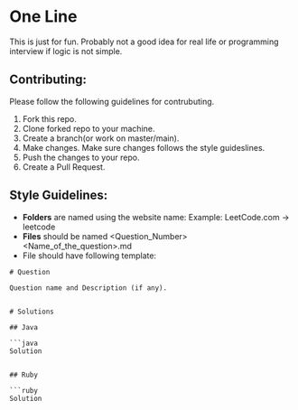 # One Line

This is just for fun. Probably not a good idea for real life or programming interview if logic is not simple.


## Contributing:
Please follow the following guidelines for contrubuting.

1. Fork this repo.
2. Clone forked repo to your machine.
3. Create a branch(or work on master/main).
4. Make changes. Make sure changes follows the style guideslines.
5. Push the changes to your repo.
6. Create a Pull Request.


## Style Guidelines:
- **Folders** are named using the website name: 
  Example: LeetCode.com -> leetcode
- **Files** should be named <Question_Number><Name_of_the_question>.md
- File should have following template:
```
# Question

Question name and Description (if any).


# Solutions

## Java

```java
Solution
```

```

## Ruby

```ruby
Solution
```

```

